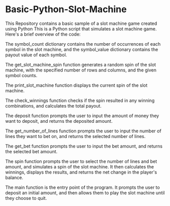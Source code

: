 # Basic-Python-Slot-Machine
This Repository contains a basic sample of a slot machine game created using Python 
This is a Python script that simulates a slot machine game. Here's a brief overview of the code:

The symbol_count dictionary contains the number of occurrences of each symbol in the slot machine, and the symbol_value dictionary contains the payout value of each symbol.

The get_slot_machine_spin function generates a random spin of the slot machine, with the specified number of rows and columns, and the given symbol counts.

The print_slot_machine function displays the current spin of the slot machine.

The check_winnings function checks if the spin resulted in any winning combinations, and calculates the total payout.

The deposit function prompts the user to input the amount of money they want to deposit, and returns the deposited amount.

The get_number_of_lines function prompts the user to input the number of lines they want to bet on, and returns the selected number of lines.

The get_bet function prompts the user to input the bet amount, and returns the selected bet amount.

The spin function prompts the user to select the number of lines and bet amount, and simulates a spin of the slot machine. It then calculates the winnings, displays the results, and returns the net change in the player's balance.

The main function is the entry point of the program. It prompts the user to deposit an initial amount, and then allows them to play the slot machine until they choose to quit.
